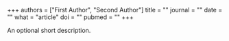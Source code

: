 +++
authors = ["First Author", "Second Author"]
title = ""
journal = ""
date = ""
what = "article"
doi = ""
pubmed = ""
+++

An optional short description.
